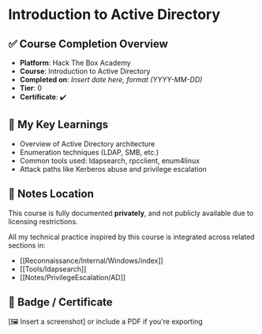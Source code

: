 
# Introduction to Active Directory

## ✅ Course Completion Overview
- **Platform**: Hack The Box Academy
- **Course**: Introduction to Active Directory
- **Completed on**: *Insert date here, format (YYYY-MM-DD)*
- **Tier**: 0
- **Certificate**: ✔️

## 🧠 My Key Learnings

- Overview of Active Directory architecture
- Enumeration techniques (LDAP, SMB, etc.)
- Common tools used: ldapsearch, rpcclient, enum4linux
- Attack paths like Kerberos abuse and privilege escalation

## 📌 Notes Location
This course is fully documented **privately**, and not publicly available due to licensing restrictions.

All my technical practice inspired by this course is integrated across related sections in:
- [[Reconnaissance/Internal/Windows/index]]
- [[Tools/ldapsearch]]
- [[Notes/PrivilegeEscalation/AD]]

## 🧾 Badge / Certificate
[🖼 Insert a screenshot] or include a PDF if you're exporting

